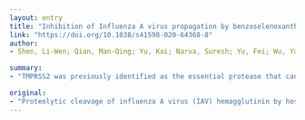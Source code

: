 ```yaml
---
layout: entry
title: "Inhibition of Influenza A virus propagation by benzoselenoxanthenes stabilizing TMPRSS2 Gene G-quadruplex and hence down-regulating TMPRSS2 expression"
link: "https://doi.org/10.1038/s41598-020-64368-8"
author:
- Shen, Li-Wen; Qian, Man-Qing; Yu, Kai; Narva, Suresh; Yu, Fei; Wu, Yan-Ling; Zhang, Wen

summary:
- "TMPRSS2 was previously identified as the essential protease that can cleave hemagglutinin of many subtypes of influenza virus and spike protein of coronavirus. We found that a guanine rich tract capable of forming intramolecular G-quadruplex was quite important for gene transcriptional activity, hence affecting its function."

original:
- "Proteolytic cleavage of influenza A virus (IAV) hemagglutinin by host proteases is crucial for virus infectivity and spread. The transmembrane serine protease TMPRSS2 was previously identified as the essential protease that can cleave hemagglutinin of many subtypes of influenza virus and spike protein of coronavirus. Herein, we found that a guanine rich tract, capable of forming intramolecular G-quadruplex in the presence of potassium ions, in the promoter region of human TMPRSS2 gene was quite important for gene transcriptional activity, hence affecting its function. Furthermore, 7 new synthesized benzoselenoxanthene analogues were found to enable stabilizing such G-quadruplex. More importantly, compounds can down-regulate TMPRSS2 gene expression, especially endogenous TMPRSS2 protein levels, and consequently suppress influenza A virus propagation in vitro. Our results provide a new strategy for anti-influenza A virus infection by small molecules targeting the TMPRSS2 gene G-quadruplex and thus inhibiting TMPRSS2 expression, which is valuable for developing small molecule drugs against influenza A virus and also may be a potential candidate as anti- SARS-CoV-2 (Severe Acute Respiratory Syndrome CoV 2) lead molecules."
---
```



